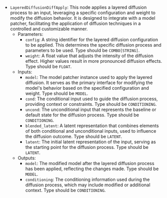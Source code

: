 - `LayeredDiffusionDiffApply`: This node applies a layered diffusion process to an input, leveraging a specific configuration and weight to modify the diffusion behavior. It is designed to integrate with a model patcher, facilitating the application of diffusion techniques in a controlled and customizable manner.
    - Parameters:
        - `config`: A string identifier for the layered diffusion configuration to be applied. This determines the specific diffusion process and parameters to be used. Type should be `COMBO[STRING]`.
        - `weight`: A float value that adjusts the intensity of the diffusion effect. Higher values result in more pronounced diffusion effects. Type should be `FLOAT`.
    - Inputs:
        - `model`: The model patcher instance used to apply the layered diffusion. It serves as the primary interface for modifying the model's behavior based on the specified configuration and weight. Type should be `MODEL`.
        - `cond`: The conditional input used to guide the diffusion process, providing context or constraints. Type should be `CONDITIONING`.
        - `uncond`: The unconditional input that represents the baseline or default state for the diffusion process. Type should be `CONDITIONING`.
        - `blended_latent`: A latent representation that combines elements of both conditional and unconditional inputs, used to influence the diffusion outcome. Type should be `LATENT`.
        - `latent`: The initial latent representation of the input, serving as the starting point for the diffusion process. Type should be `LATENT`.
    - Outputs:
        - `model`: The modified model after the layered diffusion process has been applied, reflecting the changes made. Type should be `MODEL`.
        - `conditioning`: The conditioning information used during the diffusion process, which may include modified or additional context. Type should be `CONDITIONING`.

